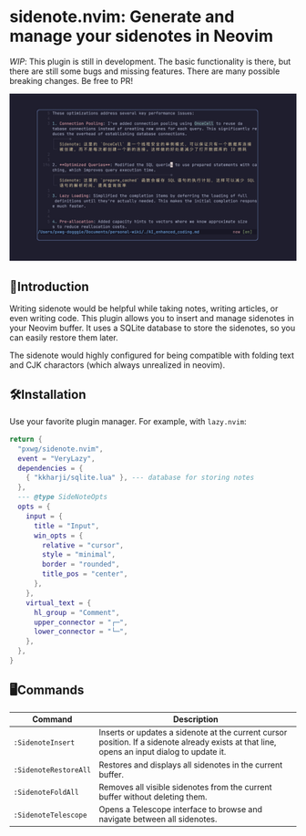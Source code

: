 # sidenote.nvim: Generate and manage your sidenotes in Neovim

*WIP*: This plugin is still in development. The basic functionality is there, but there are still some bugs and missing features. There are many possible breaking changes. Be free to PR!

<p align="center">
  <img src="./fig/showcase.jpeg" alt="Sidenote">
</p>

## 🤔Introduction

Writing sidenote would be helpful while taking notes, writing articles, or even writing code. This plugin allows you to insert and manage sidenotes in your Neovim buffer. It uses a SQLite database to store the sidenotes, so you can easily restore them later.

The sidenote would highly configured for being compatible with folding text and CJK charactors (which always unrealized in neovim).


## 🛠Installation

Use your favorite plugin manager. For example, with `lazy.nvim`:

```lua
return {
  "pxwg/sidenote.nvim",
  event = "VeryLazy",
  dependencies = {
    { "kkharji/sqlite.lua" }, --- database for storing notes
  },
  --- @type SideNoteOpts
  opts = {
    input = {
      title = "Input",
      win_opts = {
        relative = "cursor",
        style = "minimal",
        border = "rounded",
        title_pos = "center",
      },
    },
    virtual_text = {
      hl_group = "Comment",
      upper_connector = "┌─",
      lower_connector = "└─",
    },
  },
}
```

## 🖥Commands

| Command | Description |
| --- | --- |
| `:SidenoteInsert` | Inserts or updates a sidenote at the current cursor position. If a sidenote already exists at that line, opens an input dialog to update it. |
| `:SidenoteRestoreAll` | Restores and displays all sidenotes in the current buffer. |
| `:SidenoteFoldAll` | Removes all visible sidenotes from the current buffer without deleting them. |
| `:SidenoteTelescope` | Opens a Telescope interface to browse and navigate between all sidenotes. |
